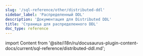 ```yaml
---
slug: '/sql-reference/other/distributed-ddl'
sidebar_label: 'Распределенный DDL'
description: 'Документация для Distributed DDL'
title: 'Страница для распределенного DDL'
doc_type: reference
---
```

import Content from '@site/i18n/ru/docusaurus-plugin-content-docs/current/sql-reference/distributed-ddl.md';

<Content/>
